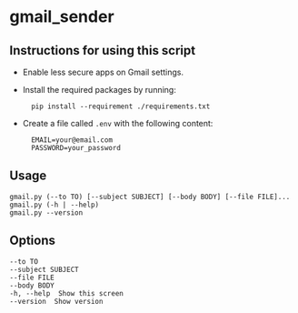 # gmail_sender

## Instructions for using this script

- Enable less secure apps on Gmail settings.

- Install the required packages by running:

        pip install --requirement ./requirements.txt

- Create a file called `.env` with the following content:

        EMAIL=your@email.com
        PASSWORD=your_password

## Usage
    gmail.py (--to TO) [--subject SUBJECT] [--body BODY] [--file FILE]...
    gmail.py (-h | --help)
    gmail.py --version
    
## Options
    --to TO
    --subject SUBJECT
    --file FILE
    --body BODY
    -h, --help  Show this screen
    --version  Show version
